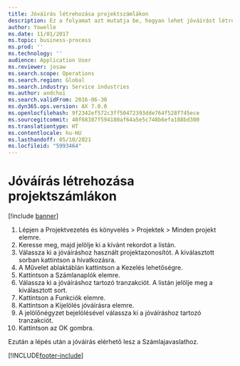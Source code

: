 ```yaml
---
title: Jóváírás létrehozása projektszámlákon
description: Ez a folyamat azt mutatja be, hogyan lehet jóváírást létrehozni a már feladott projektszámlákon.
author: Yowelle
ms.date: 11/01/2017
ms.topic: business-process
ms.prod: ''
ms.technology: ''
audience: Application User
ms.reviewer: josaw
ms.search.scope: Operations
ms.search.region: Global
ms.search.industry: Service industries
ms.author: andchoi
ms.search.validFrom: 2016-06-30
ms.dyn365.ops.version: AX 7.0.0
ms.openlocfilehash: 9f2342ef572c3ff50472393dde764f528f745ece
ms.sourcegitcommit: 40f68387f594180af64a5e5c748b6efa188bd300
ms.translationtype: HT
ms.contentlocale: hu-HU
ms.lasthandoff: 05/10/2021
ms.locfileid: "5993464"
---
```

# <a name="create-a-credit-note-on-project-invoices"></a>Jóváírás létrehozása projektszámlákon

[!include [banner](../../includes/banner.md)]

1. Lépjen a Projektvezetés és könyvelés > Projektek > Minden projekt elemre. 
2. Keresse meg, majd jelölje ki a kívánt rekordot a listán. 
3. Válassza ki a jóváíráshoz használt projektazonosítót. A kiválasztott sorban kattintson a hivatkozásra. 
4. A Művelet ablaktáblán kattintson a Kezelés lehetőségre. 
5. Kattintson a Számlanaplók elemre. 
6. Válassza ki a jóváíráshoz tartozó tranzakciót. A listán jelölje meg a kiválasztott sort. 
7. Kattintson a Funkciók elemre. 
8. Kattintson a Kijelölés jóváírásra elemre. 
9. A jelölőnégyzet bejelölésével válassza ki a jóváíráshoz tartozó tranzakciót.
10. Kattintson az OK gombra. 

Ezután a lépés után a jóváírás elérhető lesz a Számlajavaslathoz.


[!INCLUDE[footer-include](../../includes/footer-banner.md)]